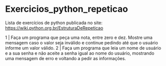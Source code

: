 # Exercicios_python_repeticao
Lista de exercícios de python publicada no site: https://wiki.python.org.br/EstruturaDeRepeticao

1 | Faça um programa que peça uma nota, entre zero e dez. Mostre uma mensagem caso o valor seja inválido e continue pedindo até que o usuário informe um valor válido.
2 | Faça um programa que leia um nome de usuário e a sua senha e não aceite a senha igual ao nome do usuário, mostrando uma mensagem de erro e voltando a pedir as informações.
